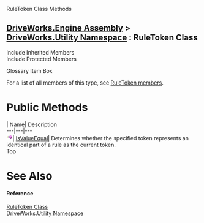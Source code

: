 RuleToken Class Methods   
  
[DriveWorks.Engine Assembly](topic2156.md) > [DriveWorks.Utility Namespace](topic13190.md) : RuleToken Class  
---  
  
Include Inherited Members    
Include Protected Members    


Glossary Item Box

For a list of all members of this type, see [RuleToken members](topic13250.md).

# Public Methods

| Name| Description  
---|---|---  
![Public Method](dotnetimages/publicMethod.gif)| [IsValueEqual](topic13255.md)| Determines whether the specified token represents an identical part of a rule as the current token.   
Top

# See Also

#### Reference

[RuleToken Class](topic13249.md)   
[DriveWorks.Utility Namespace](topic13190.md)


